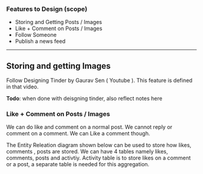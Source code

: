 ### Features to Design (scope)

- Storing and Getting Posts / Images
- Like + Comment on Posts / Images
- Follow Someone
- Publish a news feed

---

## Storing and getting Images

Follow Designing Tinder by Gaurav Sen ( Youtube ). This feature is defined in that video.

**Todo**: when done with deisgning tinder, also reflect notes here

### Like + Comment on Posts / Images

We can do like and comment on a normal post. We cannot reply or comment on a comment. We can Like a comment though.

The Entity Releation diagram shown below can be used to store how likes, comments , posts are stored. We can have 4 tables namely likes, comments, posts and activtiy. Activity table is to store likes on a comment or a post, a separate table is needed for this aggregation.
